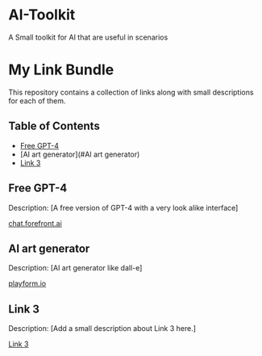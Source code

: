 # AI-Toolkit
A Small toolkit for AI that are useful in scenarios
# My Link Bundle

This repository contains a collection of links along with small descriptions for each of them.

## Table of Contents

- [Free GPT-4](#link-1)
- [AI art generator](#AI art generator)
- [Link 3](#link-3)

## Free GPT-4

Description: [A free version of GPT-4 with a very look alike interface]

[chat.forefront.ai](https://chat.forefront.ai/)

## AI art generator

Description: [AI art generator like dall-e]

[playform.io](https://www.playform.io/)

## Link 3

Description: [Add a small description about Link 3 here.]

[Link 3](https://www.example.com)
